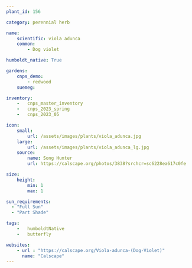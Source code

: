 ```yaml
---
plant_id: 156 

category: perennial herb

name: 
    scientific: viola adunca  
    common:
        - Dog violet

humboldt_native: True

gardens:
    cnps_demo:
        - redwood
    suemeg: 

inventory: 
    -   cnps_master_inventory
    -   cnps_2023_spring
    -   cnps_2023_05 

icon: 
    small: 
        url: /assets/images/plants/viola_adunca.jpg 
    large: 
        url: /assets/images/plants/viola_adunca_lg.jpg 
    source: 
        name: Song Hunter 
        url: https://calscape.org/photos/3838?srchcr=sc6228ea617c0fe 

size:
    height: 
        min: 1
        max: 1

sun_requirements:
  - "Full Sun"
  - "Part Shade"

tags:  
    -   humboldtNative
    -   butterfly

websites:
    - url : "https://calscape.org/Viola-adunca-(Dog-Violet)"
      name: "Calscape"
---
```

